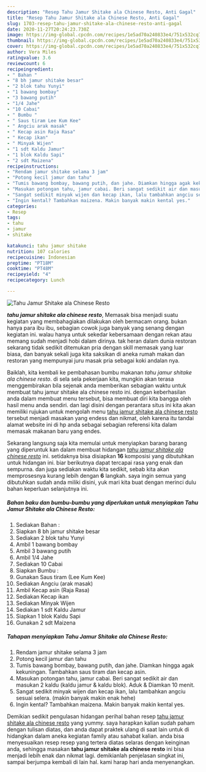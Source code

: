 ```yaml
---
description: "Resep Tahu Jamur Shitake ala Chinese Resto, Anti Gagal"
title: "Resep Tahu Jamur Shitake ala Chinese Resto, Anti Gagal"
slug: 1703-resep-tahu-jamur-shitake-ala-chinese-resto-anti-gagal
date: 2020-11-27T20:24:23.730Z
image: https://img-global.cpcdn.com/recipes/1e5ad70a240833e4/751x532cq70/tahu-jamur-shitake-ala-chinese-resto-foto-resep-utama.jpg
thumbnail: https://img-global.cpcdn.com/recipes/1e5ad70a240833e4/751x532cq70/tahu-jamur-shitake-ala-chinese-resto-foto-resep-utama.jpg
cover: https://img-global.cpcdn.com/recipes/1e5ad70a240833e4/751x532cq70/tahu-jamur-shitake-ala-chinese-resto-foto-resep-utama.jpg
author: Vera Miles
ratingvalue: 3.6
reviewcount: 6
recipeingredient:
- " Bahan "
- "8 bh jamur shitake besar"
- "2 blok tahu Yunyi"
- "1 bawang bombay"
- "3 bawang putih"
- "1/4 Jahe"
- "10 Cabai"
- " Bumbu "
- " Saus tiram Lee Kum Kee"
- " Angciu arak masak"
- " Kecap asin Raja Rasa"
- " Kecap ikan"
- " Minyak Wijen"
- "1 sdt Kaldu Jamur"
- "1 blok Kaldu Sapi"
- "2 sdt Maizena"
recipeinstructions:
- "Rendam jamur shitake selama 3 jam"
- "Potong kecil jamur dan tahu"
- "Tumis bawang bombay, bawang putih, dan jahe. Diamkan hingga agak kekuningan. Tambahkan saus tiram dan kecap asin."
- "Masukan potongan tahu, jamur cabai. Beri sangat sedikit air dan masukan 2 kaldu (kaldu jamur &amp; kaldu blok). Aduk &amp; Diamkan 10 menit."
- "Sangat sedikit minyak wijen dan kecap ikan, lalu tambahkan angciu sesuai selera. (makin banyak makin enak hehe)"
- "Ingin kental? Tambahkan maizena. Makin banyak makin kental yes."
categories:
- Resep
tags:
- tahu
- jamur
- shitake

katakunci: tahu jamur shitake 
nutrition: 107 calories
recipecuisine: Indonesian
preptime: "PT18M"
cooktime: "PT48M"
recipeyield: "4"
recipecategory: Lunch

---
```



![Tahu Jamur Shitake ala Chinese Resto](https://img-global.cpcdn.com/recipes/1e5ad70a240833e4/751x532cq70/tahu-jamur-shitake-ala-chinese-resto-foto-resep-utama.jpg)

<b><i>tahu jamur shitake ala chinese resto</i></b>, Memasak bisa menjadi suatu kegiatan yang membahagiakan dilakukan oleh bermacam orang. bukan hanya para ibu ibu, sebagian cowok juga banyak yang senang dengan kegiatan ini. walau hanya untuk sekedar kebersamaan dengan rekan atau memang sudah menjadi hobi dalam dirinya. tak heran dalam dunia restoran sekarang tidak sedikit ditemukan pria dengan skill memasak yang luar biasa, dan banyak sekali juga kita saksikan di aneka rumah makan dan restoran yang mempunyai juru masak pria sebagai koki andalan nya.



Baiklah, kita kembali ke pembahasan bumbu makanan <i>tahu jamur shitake ala chinese resto</i>. di sela sela pekerjaan kita, mungkin akan terasa menggembirakan bila sejenak anda memberikan sebagian waktu untuk membuat tahu jamur shitake ala chinese resto ini. dengan keberhasilan anda dalam membuat menu tersebut, bisa membuat diri kita bangga oleh hasil menu anda sendiri. dan lagi disini dengan perantara situs ini kita akan memiliki rujukan untuk mengolah menu <u>tahu jamur shitake ala chinese resto</u> tersebut menjadi masakan yang endess dan nikmat, oleh karena itu tandai alamat website ini di hp anda sebagai sebagian referensi kita dalam memasak makanan baru yang endes.


Sekarang langsung saja kita memulai untuk menyiapkan barang barang yang diperuntuk kan dalam membuat hidangan <u><i>tahu jamur shitake ala chinese resto</i></u> ini. setidaknya bisa disiapkan <b>16</b> komposisi yang dibutuhkan untuk hidangan ini. biar berikutnya dapat tercapai rasa yang enak dan sempurna. dan juga sediakan waktu kita sedikit, sebab kita akan memprosesnya kurang lebih dengan <b>6</b> langkah. saya ingin semua yang dibutuhkan sudah anda miliki disini, yuk mari kita buat dengan merinci dulu bahan keperluan selanjutnya ini.

<!--inarticleads1-->

##### Bahan baku dan bumbu-bumbu yang diperlukan untuk menyiapkan Tahu Jamur Shitake ala Chinese Resto:

1. Sediakan  Bahan :
1. Siapkan 8 bh jamur shitake besar
1. Sediakan 2 blok tahu Yunyi
1. Ambil 1 bawang bombay
1. Ambil 3 bawang putih
1. Ambil 1/4 Jahe
1. Sediakan 10 Cabai
1. Siapkan  Bumbu :
1. Gunakan  Saus tiram (Lee Kum Kee)
1. Sediakan  Angciu (arak masak)
1. Ambil  Kecap asin (Raja Rasa)
1. Sediakan  Kecap ikan
1. Sediakan  Minyak Wijen
1. Sediakan 1 sdt Kaldu Jamur
1. Siapkan 1 blok Kaldu Sapi
1. Gunakan 2 sdt Maizena




<!--inarticleads2-->

##### Tahapan menyiapkan Tahu Jamur Shitake ala Chinese Resto:

1. Rendam jamur shitake selama 3 jam
1. Potong kecil jamur dan tahu
1. Tumis bawang bombay, bawang putih, dan jahe. Diamkan hingga agak kekuningan. Tambahkan saus tiram dan kecap asin.
1. Masukan potongan tahu, jamur cabai. Beri sangat sedikit air dan masukan 2 kaldu (kaldu jamur &amp; kaldu blok). Aduk &amp; Diamkan 10 menit.
1. Sangat sedikit minyak wijen dan kecap ikan, lalu tambahkan angciu sesuai selera. (makin banyak makin enak hehe)
1. Ingin kental? Tambahkan maizena. Makin banyak makin kental yes.




Demikian sedikit pengulasan hidangan perihal bahan resep <u>tahu jamur shitake ala chinese resto</u> yang yummy. saya harapkan kalian sudah paham dengan tulisan diatas, dan anda dapat praktek ulang di saat lain untuk di hidangkan dalam aneka kegiatan family atau sahabat kalian. anda bisa menyesuaikan resep resep yang tertera diatas selaras dengan keinginan anda, sehingga masakan <b>tahu jamur shitake ala chinese resto</b> ini bisa menjadi lebih enak dan nikmat lagi. demikianlah penjelasan singkat ini, sampai berjumpa kembali di lain hal. kami harap hari anda menyenangkan.
